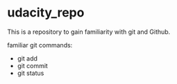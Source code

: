 # udacity_repo
This is a repository to gain familiarity with git and Github.

familiar git commands:
- git add
- git commit
- git status

